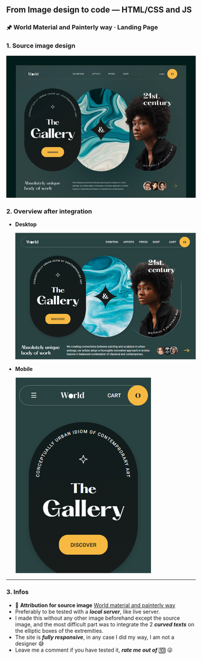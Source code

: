 ## From Image design to code — HTML/CSS and JS

### 🖈 World Material and Painterly way · Landing Page

### 1. Source image design

![Source image design](/readme-img/source.jpg)

### 2. Overview after integration

- **Desktop**

  ![Site on desktop after integration](/readme-img/desktop-screen.PNG)
  
- **Mobile**

  ![Site on mobile after integration](/readme-img/mobile-screen.PNG)

---

### 3. Infos

- 🔗 **Attribution for source image** [World material and painterly way](https://dribbble.com/shots/18607328-Web-site-design-landing-page-home-page-ui)
- Preferably to be tested with a **_local server_**, like live server.
- I made this without any other image beforehand except the source image, and the most difficult part was to integrate the 2 **_curved texts_** on the elliptic boxes of the extremities.
- The site is **_fully responsive_**, in any case I did my way, I am not a designer 😅
- Leave me a comment if you have tested it, **_rate me out of_** 🔟 😜
